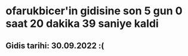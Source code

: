 # ofarukbicer'in gidisine son 5 gun 0 saat 20 dakika 39 saniye kaldi

## Gidis tarihi: 30.09.2022 :(